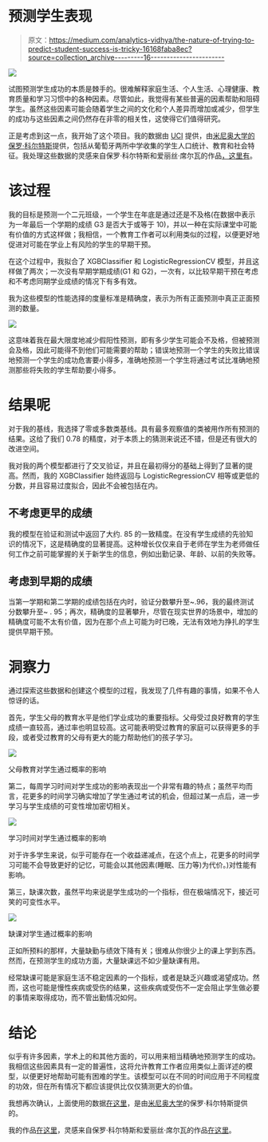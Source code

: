 # 预测学生表现

> 原文：<https://medium.com/analytics-vidhya/the-nature-of-trying-to-predict-student-success-is-tricky-16168faba8ec?source=collection_archive---------16----------------------->

![](img/ad0d59b3bfa1c6c32a6ddf29dde7d560.png)

试图预测学生成功的本质是棘手的。很难解释家庭生活、个人生活、心理健康、教育质量和学习习惯中的各种因素。尽管如此，我觉得有某些普遍的因素帮助和阻碍学生。虽然这些因素可能会随着学生之间的文化和个人差异而增加或减少，但学生的成功与这些因素之间仍然存在非零的相关性，这使得它们值得研究。

正是考虑到这一点，我开始了这个项目。我的数据由 [UCI](https://archive.ics.uci.edu/ml/datasets/Student+Performance) 提供，由[米尼奥大学的保罗·科尔特斯](http://www3.dsi.uminho.pt/pcortez/Home.html)提供，包括从葡萄牙两所中学收集的学生人口统计、教育和社会特征。我处理这些数据的灵感来自保罗·科尔特斯和爱丽丝·席尔瓦的作品[，这里有](http://www3.dsi.uminho.pt/pcortez/student.pdf)。

# 该过程

我的目标是预测一个二元班级，一个学生在年底是通过还是不及格(在数据中表示为一年最后一个学期的成绩 G3 是否大于或等于 10)，并以一种在实际课堂中可能有价值的方式这样做；我相信，一个教育工作者可以利用类似的过程，以便更好地促进对可能在学业上有风险的学生的早期干预。

在这个过程中，我拟合了 XGBClassifier 和 LogisticRegressionCV 模型，并且这样做了两次；一次没有早期学期成绩(G1 和 G2)，一次有，以比较早期干预在考虑和不考虑同期学业成绩的情况下有多有效。

我为这些模型的性能选择的度量标准是精确度，表示为所有正面预测中真正正面预测的数量。

![](img/8ce1c0146d554a6d44e2d16a83fa6120.png)

这意味着我在最大限度地减少假阳性预测，即有多少学生可能会不及格，但被预测会及格，因此可能得不到他们可能需要的帮助；错误地预测一个学生的失败比错误地预测一个学生的成功危害要小得多，准确地预测一个学生将通过考试比准确地预测那些将失败的学生帮助要小得多。

# 结果呢

对于我的基线，我选择了零或多数类基线。具有最多观察值的类被用作所有预测的结果。这给了我们 0.78 的精度，对于本质上的猜测来说还不错，但是还有很大的改进空间。

我对我的两个模型都进行了交叉验证，并且在最初得分的基础上得到了显著的提高。然而，我的 XGBClassifier 始终返回与 LogisticRegressionCV 相等或更低的分数，并且容易过度拟合，因此不会被包括在内。

## 不考虑更早的成绩

我的模型在验证和测试中返回了大约. 85 的一致精度。在没有学生成绩的先验知识的情况下，这是精确度的显著提高。这种增长仅仅来自于老师在学生为老师做任何工作之前可能掌握的关于新学生的信息，例如出勤记录、年龄、以前的失败等。

## 考虑到早期的成绩

当第一学期和第二学期的成绩包括在内时，验证分数攀升至~.96，我的最终测试分数攀升至~ . 95；再次，精确度的显著攀升，尽管在现实世界的场景中，增加的精确度可能不太有价值，因为在那个点上可能为时已晚，无法有效地为挣扎的学生提供早期干预。

# 洞察力

通过探索这些数据和创建这个模型的过程，我发现了几件有趣的事情，如果不令人惊讶的话。

首先，学生父母的教育水平是他们学业成功的重要指标。父母受过良好教育的学生成绩一直较高，通过率也明显较高。这可能表明受过教育的家庭可以获得更多的手段，或者受过教育的父母有更大的能力帮助他们的孩子学习。

![](img/838a5141520ff1a3129ea1e260b24af5.png)

父母教育对学生通过概率的影响

第二，每周学习时间对学生成功的影响表现出一个非常有趣的特点；虽然平均而言，花更多的时间学习确实增加了学生通过考试的机会，但超过某一点后，进一步学习与学生成绩的可变性增加密切相关。

![](img/2a76ee67f233e82bdc28878007ec19dd.png)

学习时间对学生通过概率的影响

对于许多学生来说，似乎可能存在一个收益递减点，在这个点上，花更多的时间学习可能不会导致更好的记忆，可能会以其他因素(睡眠、压力等)为代价。)对性能有影响。

第三，缺课次数，虽然平均来说是学生成功的一个指标，但在极端情况下，接近可笑的可变性水平。

![](img/dfaef2b160b45a5d9713f2bac81ca2e2.png)

缺课对学生通过概率的影响

正如所预料的那样，大量缺勤与绩效下降有关；很难从你很少上的课上学到东西。然而，在预测学生的成功方面，大量缺课远不如少量缺课有用。

经常缺课可能是家庭生活不稳定因素的一个指标，或者是缺乏兴趣或渴望成功。然而，这也可能是慢性疾病或受伤的结果，这些疾病或受伤不一定会阻止学生做必要的事情来取得成功，而不管出勤情况如何。

# 结论

似乎有许多因素，学术上的和其他方面的，可以用来相当精确地预测学生的成功。我相信这些因素具有一定的普遍性，这将允许教育工作者应用类似上面详述的模型，以便更好地帮助可能有困难的学生。该模型可以在不同的时间应用于不同程度的功效，但在所有情况下都应该提供比仅仅猜测更大的价值。

我想再次确认，上面使用的数据[在这里](https://archive.ics.uci.edu/ml/datasets/Student+Performance)，是由[米尼奥大学](http://www3.dsi.uminho.pt/pcortez/Home.html)的保罗·科尔特斯提供的。

我的作品[在这里](https://github.com/austiezr/DS-Unit-2-Build/blob/master/Austin_Robinson_DS_12_Unit_2_Build.ipynb)，灵感来自保罗·科尔特斯和爱丽丝·席尔瓦的作品[在这里](http://www3.dsi.uminho.pt/pcortez/student.pdf)。